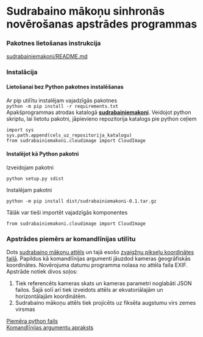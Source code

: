 # Sudrabaino mākoņu sinhronās novērošanas apstrādes programmas

### Pakotnes lietošanas instrukcija
[sudrabainiemakoni/README.md](sudrabainiemakoni/README.md)

### Instalācija
#### Lietošanai bez Python pakotnes instalēšanas

Ar pip utilītu instalējam vajadzīgās pakotnes  
```python -m pip install -r requirements.txt```   
Apakšprogrammas atrodas katalogā [**sudrabainiemakoni**](./sudrabainiemakoni). Veidojot python skriptu, lai lietotu pakotni, jāpievieno repozitorija katalogs pie python ceļiem 
```
import sys
sys.path.append(cels_uz_repositorija_katalogu)
from sudrabainiemakoni.cloudimage import CloudImage
```

#### Instalējot kā Python pakotni

Izveidojam pakotni
```
python setup.py sdist
```
Instalējam pakotni
```
python -m pip install dist/sudrabainiemakoni-0.1.tar.gz
```
Tālāk var tieši importēt vajadzīgās komponentes
```
from sudrabainiemakoni.cloudimage import CloudImage
```

### Apstrādes piemērs ar komandlīnijas utilītu

Dots [sudrabaino mākoņu attēls](examples/TestCommandLine/js_202206120030.jpg) un tajā esošo [zvaigžņu pikseļu koordinātes failā](examples/TestCommandLine/js_202206120030_zvaigznes.txt).  Papildus kā komandlīnijas argumenti jāuzdod kameras ģeogrāfiskās koordinātes. Novērojuma datumu programma nolasa no attēla faila EXIF.  
Apstrāde notiek divos soļos: 
1. Tiek referencēts kameras skats un kameras parametri noglabāti JSON failos. Šajā solī arī tiek izveidots attēls ar ekvatoriālajām un horizontālajām koordinātēm. 
2. Sudrabaino mākoņu attēls tiek projicēts uz fiksēta augstumu virs zemes virsmas  
  
[Piemēra python fails](examples/TestCommandLine/testSM.py)  
[Komandlīnijas argumentu apraksts](examples/TestCommandLine/readme.md)


